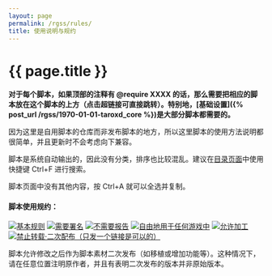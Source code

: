 ```yaml
---
layout: page
permalink: /rgss/rules/
title: 使用说明与规约
---
```


{{ page.title }}
===

**对于每个脚本，如果顶部的注释有 @require XXXX 的话，那么需要把相应的脚本放在这个脚本的上方（点击超链接可直接跳转）。特别地，[基础设置]({% post_url /rgss/1970-01-01-taroxd_core %})是大部分脚本都需要的。**

因为这里是自用脚本的仓库而非发布脚本的地方，所以这里脚本的使用方法说明都很简单，并且更新时不会考虑向下兼容。

脚本是系统自动输出的，因此没有分类，排序也比较混乱。建议在[目录页面](/rgss/)中使用快捷键 Ctrl+F 进行搜索。

脚本页面中没有其他内容，按 Ctrl+A 就可以全选并复制。

#### 脚本使用规约：

[![基本规则](http://ww2.sinaimg.cn/large/685fd051gw1ejfhhdnep4j20b402sglw.jpg)](http://rmtemp.lofter.com/post/3e26fe_156e50a)
[![需要署名](http://ww3.sinaimg.cn/large/685fd051gw1ejfiwhi5cnj20b402s0t1.jpg)](http://rmtemp.lofter.com/post/3e26fe_156e50f)
[![不需要报告](http://ww2.sinaimg.cn/large/685fd051gw1ejfitp00tfj20b402sq39.jpg)](http://rmtemp.lofter.com/post/3e26fe_156f16f)
[![自由地用于任何游戏中](http://ww3.sinaimg.cn/large/685fd051gw1ejfkkg8cphj20b402s3yv.jpg)](http://rmtemp.lofter.com/post/3e26fe_156f11b)
[![允许加工](http://ww3.sinaimg.cn/large/685fd051gw1ejfkbh5oi0j20b402sjrp.jpg)](http://rmtemp.lofter.com/post/3e26fe_156f131)
[![禁止转载·二次配布（只发一个链接是可以的）](http://ww1.sinaimg.cn/large/685fd051gw1ejfjncg0qij20b402sglv.jpg)](http://rmtemp.lofter.com/post/3e26fe_167cd92)

脚本允许修改之后作为脚本素材二次发布（如移植或增加功能等）。这种情况下，请在任意位置注明原作者，并且有表明二次发布的版本并非原始版本。
